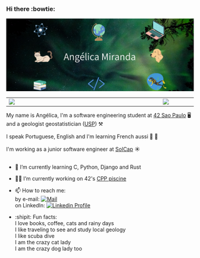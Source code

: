### Hi there :bowtie:
![Alt text](capa.png?raw=true "Title")
<center>
<table>
    <tr>
        <td><img width="400px" align="left" src="https://github-readme-stats.vercel.app/api/top-langs/?username=anolivei&hide=html&layout=compact&theme=tokyonight" /></td>
        <td><img width="495px" align="left" src="https://github-readme-stats.vercel.app/api?username=anolivei&theme=tokyonight"/></td>
    </tr>   
</table>
</center>

My name is Angélica, I'm a software engineering student at [42 Sao Paulo](https://www.42sp.org.br/) :desktop_computer: and a geologist geostatistician ([USP](https://www5.usp.br/)) :hammer_and_pick: <br>
<br>
I speak Portuguese, English and I'm learning French aussi :baguette_bread: :croissant:<br>
<br>
I'm working as a junior software engineer at [SolCap](https://www.solcap.com.br/) ☀ <br>
<br>
- 🔭 I’m currently learning 
C, Python, Django and Rust<br>
- :woman_astronaut: I’m currently working on 42's [CPP piscine](https://github.com/anolivei/cpp_piscine42)<br>

- 📫 How to reach me:<br>
by e-mail: [![Mail](https://img.shields.io/badge/-Mail-blue?style=flat&logo=Gmail&logoColor=white&link=mailto:miranda.oliveira.angelica@gmail.com)](mailto:miranda.oliveira.angelica@gmail.com)<br>
on LinkedIn: [![Linkedin Profile](https://img.shields.io/badge/-LinkedIn_Profile-0072b1?style=flat&logo=Linkedin&logoColor=white&link=https://www.linkedin.com/in/anolivei/)](https://www.linkedin.com/in/anolivei/)<br>

- :shipit: Fun facts:<br>
I love books, coffee, cats and rainy days<br>
I like traveling to see and study local geology<br>
I like scuba dive<br>
I am the crazy cat lady<br>
I am the crazy dog lady too
